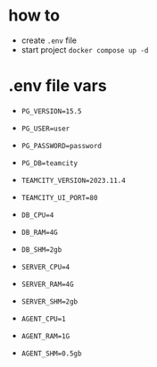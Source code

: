 # how to
* create `.env` file
* start project `docker compose up -d`

# .env file vars
* `PG_VERSION=15.5`
* `PG_USER=user`
* `PG_PASSWORD=password`
* `PG_DB=teamcity`

* `TEAMCITY_VERSION=2023.11.4`
* `TEAMCITY_UI_PORT=80`

* `DB_CPU=4`
* `DB_RAM=4G`
* `DB_SHM=2gb`

* `SERVER_CPU=4`
* `SERVER_RAM=4G`
* `SERVER_SHM=2gb`

* `AGENT_CPU=1`
* `AGENT_RAM=1G`
* `AGENT_SHM=0.5gb`
